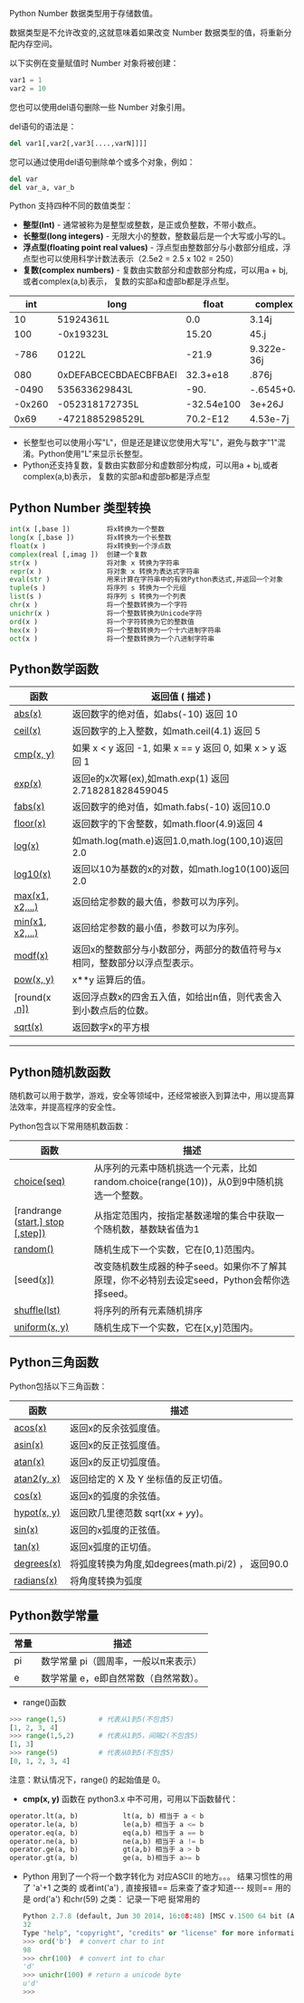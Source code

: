 Python Number 数据类型用于存储数值。

数据类型是不允许改变的,这就意味着如果改变 Number 数据类型的值，将重新分配内存空间。

以下实例在变量赋值时 Number 对象将被创建：

```python
var1 = 1
var2 = 10
```

您也可以使用del语句删除一些 Number 对象引用。

del语句的语法是：

```python
del var1[,var2[,var3[....,varN]]]]
```

您可以通过使用del语句删除单个或多个对象，例如：

```python
del var
del var_a, var_b
```

Python 支持四种不同的数值类型：

- **整型(Int)** - 通常被称为是整型或整数，是正或负整数，不带小数点。
- **长整型(long integers)** - 无限大小的整数，整数最后是一个大写或小写的L。
- **浮点型(floating point real values)** - 浮点型由整数部分与小数部分组成，浮点型也可以使用科学计数法表示（2.5e2 = 2.5 x 102 = 250）
- **复数(complex numbers)** - 复数由实数部分和虚数部分构成，可以用a + bj,或者complex(a,b)表示， 复数的实部a和虚部b都是浮点型。

| int    | long                  | float      | complex    |
| ------ | --------------------- | ---------- | ---------- |
| 10     | 51924361L             | 0.0        | 3.14j      |
| 100    | -0x19323L             | 15.20      | 45.j       |
| -786   | 0122L                 | -21.9      | 9.322e-36j |
| 080    | 0xDEFABCECBDAECBFBAEl | 32.3+e18   | .876j      |
| -0490  | 535633629843L         | -90.       | -.6545+0J  |
| -0x260 | -052318172735L        | -32.54e100 | 3e+26J     |
| 0x69   | -4721885298529L       | 70.2-E12   | 4.53e-7j   |

- 长整型也可以使用小写"L"，但是还是建议您使用大写"L"，避免与数字"1"混淆。Python使用"L"来显示长整型。
- Python还支持复数，复数由实数部分和虚数部分构成，可以用a + bj,或者complex(a,b)表示， 复数的实部a和虚部b都是浮点型



## Python Number 类型转换

```python
int(x [,base ])         将x转换为一个整数  
long(x [,base ])        将x转换为一个长整数  
float(x )               将x转换到一个浮点数  
complex(real [,imag ])  创建一个复数  
str(x )                 将对象 x 转换为字符串  
repr(x )                将对象 x 转换为表达式字符串  
eval(str )              用来计算在字符串中的有效Python表达式,并返回一个对象  
tuple(s )               将序列 s 转换为一个元组  
list(s )                将序列 s 转换为一个列表  
chr(x )                 将一个整数转换为一个字符  
unichr(x )              将一个整数转换为Unicode字符  
ord(x )                 将一个字符转换为它的整数值  
hex(x )                 将一个整数转换为一个十六进制字符串  
oct(x )                 将一个整数转换为一个八进制字符串  
```



## Python数学函数

| 函数                                       | 返回值 ( 描述 )                               |
| ---------------------------------------- | ---------------------------------------- |
| [abs(x)](http://www.runoob.com/python/func-number-abs.html) | 返回数字的绝对值，如abs(-10) 返回 10                 |
| [ceil(x)](http://www.runoob.com/python/func-number-ceil.html) | 返回数字的上入整数，如math.ceil(4.1) 返回 5           |
| [cmp(x, y)](http://www.runoob.com/python/func-number-cmp.html) | 如果 x < y 返回 -1, 如果 x == y 返回 0, 如果 x > y 返回 1 |
| [exp(x)](http://www.runoob.com/python/func-number-exp.html) | 返回e的x次幂(ex),如math.exp(1) 返回2.718281828459045 |
| [fabs(x)](http://www.runoob.com/python/func-number-fabs.html) | 返回数字的绝对值，如math.fabs(-10) 返回10.0          |
| [floor(x)](http://www.runoob.com/python/func-number-floor.html) | 返回数字的下舍整数，如math.floor(4.9)返回 4           |
| [log(x)](http://www.runoob.com/python/func-number-log.html) | 如math.log(math.e)返回1.0,math.log(100,10)返回2.0 |
| [log10(x)](http://www.runoob.com/python/func-number-log10.html) | 返回以10为基数的x的对数，如math.log10(100)返回 2.0     |
| [max(x1, x2,...)](http://www.runoob.com/python/func-number-max.html) | 返回给定参数的最大值，参数可以为序列。                      |
| [min(x1, x2,...)](http://www.runoob.com/python/func-number-min.html) | 返回给定参数的最小值，参数可以为序列。                      |
| [modf(x)](http://www.runoob.com/python/func-number-modf.html) | 返回x的整数部分与小数部分，两部分的数值符号与x相同，整数部分以浮点型表示。   |
| [pow(x, y)](http://www.runoob.com/python/func-number-pow.html) | x**y 运算后的值。                              |
| [round(x [,n\])](http://www.runoob.com/python/func-number-round.html) | 返回浮点数x的四舍五入值，如给出n值，则代表舍入到小数点后的位数。        |
| [sqrt(x)](http://www.runoob.com/python/func-number-sqrt.html) | 返回数字x的平方根                                |

------

## Python随机数函数

随机数可以用于数学，游戏，安全等领域中，还经常被嵌入到算法中，用以提高算法效率，并提高程序的安全性。

Python包含以下常用随机数函数：

| 函数                                       | 描述                                       |
| ---------------------------------------- | ---------------------------------------- |
| [choice(seq)](http://www.runoob.com/python/func-number-choice.html) | 从序列的元素中随机挑选一个元素，比如random.choice(range(10))，从0到9中随机挑选一个整数。 |
| [randrange ([start,\] stop [,step])](http://www.runoob.com/python/func-number-randrange.html) | 从指定范围内，按指定基数递增的集合中获取一个随机数，基数缺省值为1        |
| [random()](http://www.runoob.com/python/func-number-random.html) | 随机生成下一个实数，它在[0,1)范围内。                    |
| [seed([x\])](http://www.runoob.com/python/func-number-seed.html) | 改变随机数生成器的种子seed。如果你不了解其原理，你不必特别去设定seed，Python会帮你选择seed。 |
| [shuffle(lst)](http://www.runoob.com/python/func-number-shuffle.html) | 将序列的所有元素随机排序                             |
| [uniform(x, y)](http://www.runoob.com/python/func-number-uniform.html) | 随机生成下一个实数，它在[x,y]范围内。                    |



## Python三角函数

Python包括以下三角函数：

| 函数                                       | 描述                                    |
| ---------------------------------------- | ------------------------------------- |
| [acos(x)](http://www.runoob.com/python/func-number-acos.html) | 返回x的反余弦弧度值。                           |
| [asin(x)](http://www.runoob.com/python/func-number-asin.html) | 返回x的反正弦弧度值。                           |
| [atan(x)](http://www.runoob.com/python/func-number-atan.html) | 返回x的反正切弧度值。                           |
| [atan2(y, x)](http://www.runoob.com/python/func-number-atan2.html) | 返回给定的 X 及 Y 坐标值的反正切值。                 |
| [cos(x)](http://www.runoob.com/python/func-number-cos.html) | 返回x的弧度的余弦值。                           |
| [hypot(x, y)](http://www.runoob.com/python/func-number-hypot.html) | 返回欧几里德范数 sqrt(x*x + y*y)。             |
| [sin(x)](http://www.runoob.com/python/func-number-sin.html) | 返回的x弧度的正弦值。                           |
| [tan(x)](http://www.runoob.com/python/func-number-tan.html) | 返回x弧度的正切值。                            |
| [degrees(x)](http://www.runoob.com/python/func-number-degrees.html) | 将弧度转换为角度,如degrees(math.pi/2) ， 返回90.0 |
| [radians(x)](http://www.runoob.com/python/func-number-radians.html) | 将角度转换为弧度                              |



## Python数学常量

| 常量   | 描述                   |
| ---- | -------------------- |
| pi   | 数学常量 pi（圆周率，一般以π来表示） |
| e    | 数学常量 e，e即自然常数（自然常数）。 |



* range()函数

```python
>>> range(1,5)        # 代表从1到5(不包含5)
[1, 2, 3, 4]
>>> range(1,5,2)      # 代表从1到5，间隔2(不包含5)
[1, 3]
>>> range(5)          # 代表从0到5(不包含5)
[0, 1, 2, 3, 4]
```

注意：默认情况下，range() 的起始值是 0。



* **cmp(x, y)** 函数在 python3.x 中不可用，可用以下函数替代：

```py
operator.lt(a, b)           lt(a, b) 相当于 a < b
operator.le(a, b)           le(a,b) 相当于 a <= b
operator.eq(a, b)           eq(a,b) 相当于 a == b
operator.ne(a, b)           ne(a,b) 相当于 a != b
operator.ge(a, b)           gt(a,b) 相当于 a > b
operator.gt(a, b)           ge(a, b)相当于 a>= b
```



* Python 用到了一个将一个数字转化为 对应ASCII 的地方。。。 结果习惯性的用了 'a'+1 之类的 或者int('a') , 直接报错==
  后来查了查才知道--- 规则== 用的是 ord('a') 和chr(59) 之类： 记录一下吧 挺常用的

  ```python
  Python 2.7.8 (default, Jun 30 2014, 16:08:48) [MSC v.1500 64 bit (AMD64)] on win  
  32  
  Type "help", "copyright", "credits" or "license" for more information.  
  >>> ord('b')  # convert char to int  
  98  
  >>> chr(100)  # convert int to char  
  'd'  
  >>> unichr(100) # return a unicode byte  
  u'd'  
  >>>
  ```